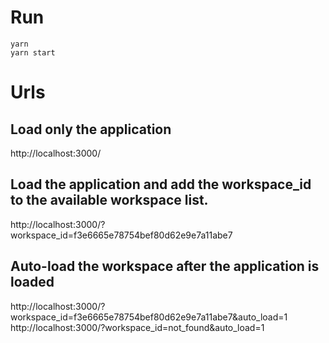 # Run

```
yarn 
yarn start
```

# Urls

## Load only the application
http://localhost:3000/

## Load the application and add the workspace_id to the available workspace list.
http://localhost:3000/?workspace_id=f3e6665e78754bef80d62e9e7a11abe7

## Auto-load the workspace after the application is loaded
http://localhost:3000/?workspace_id=f3e6665e78754bef80d62e9e7a11abe7&auto_load=1
http://localhost:3000/?workspace_id=not_found&auto_load=1
